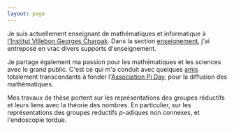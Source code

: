 ```yaml
---
layout: page
---
```


Je suis actuellement enseignant de mathématiques et informatique à [l'Institut Villebon Georges Charpak](http://www.villebon-charpak.fr). Dans la section [enseignement](/ens/), j'ai entreposé en vrac divers supports d'enseignement. 

Je partage également ma passion pour les mathématiques et les sciences avec le grand public. C'est ce qui m'a conduit avec quelques [amis](http://www.aiezzi.it) totalement transcendants à fonder l'[Association Pi Day](www.piday.fr), pour la diffusion des mathématiques.

Mes travaux de thèse portent sur les représentations des groupes réductifs et leurs liens avec la théorie des nombres. En particulier, sur les représentations des groupes reductifs $p$-adiques non connexes, et l'endoscopie tordue.


